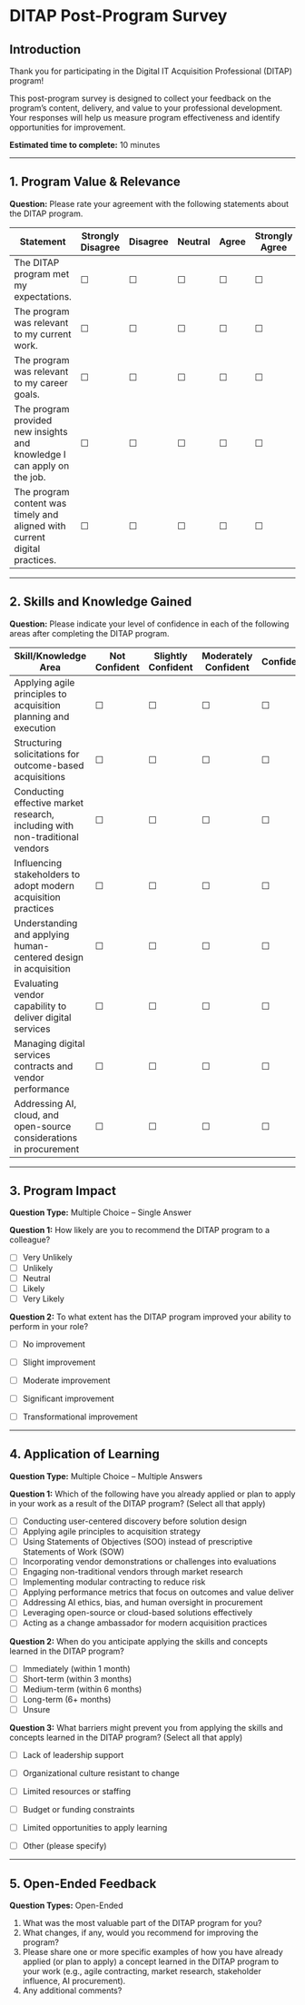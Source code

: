 # DITAP Post-Program Survey

## Introduction
Thank you for participating in the Digital IT Acquisition Professional (DITAP) program!  

This post-program survey is designed to collect your feedback on the program’s content, delivery, and value to your professional development. Your responses will help us measure program effectiveness and identify opportunities for improvement.  

**Estimated time to complete:** 10 minutes

---

## 1. Program Value & Relevance

**Question:** Please rate your agreement with the following statements about the DITAP program.

| Statement | Strongly Disagree | Disagree | Neutral | Agree | Strongly Agree |
|-----------|-----------------|---------|--------|-------|----------------|
| The DITAP program met my expectations. | ☐ | ☐ | ☐ | ☐ | ☐ |
| The program was relevant to my current work. | ☐ | ☐ | ☐ | ☐ | ☐ |
| The program was relevant to my career goals. | ☐ | ☐ | ☐ | ☐ | ☐ |
| The program provided new insights and knowledge I can apply on the job. | ☐ | ☐ | ☐ | ☐ | ☐ |
| The program content was timely and aligned with current digital practices. | ☐ | ☐ | ☐ | ☐ | ☐ |

---

## 2. Skills and Knowledge Gained

**Question:** Please indicate your level of confidence in each of the following areas after completing the DITAP program.


| Skill/Knowledge Area | Not Confident | Slightly Confident | Moderately Confident | Confident | Very Confident |
|--------------------|---------------|-----------------|-------------------|-----------|----------------|
| Applying agile principles to acquisition planning and execution | ☐ | ☐ | ☐ | ☐ | ☐ |
| Structuring solicitations for outcome-based acquisitions | ☐ | ☐ | ☐ | ☐ | ☐ |
| Conducting effective market research, including with non-traditional vendors | ☐ | ☐ | ☐ | ☐ | ☐ |
| Influencing stakeholders to adopt modern acquisition practices | ☐ | ☐ | ☐ | ☐ | ☐ |
| Understanding and applying human-centered design in acquisition | ☐ | ☐ | ☐ | ☐ | ☐ |
| Evaluating vendor capability to deliver digital services | ☐ | ☐ | ☐ | ☐ | ☐ |
| Managing digital services contracts and vendor performance | ☐ | ☐ | ☐ | ☐ | ☐ |
| Addressing AI, cloud, and open-source considerations in procurement | ☐ | ☐ | ☐ | ☐ | ☐ |

---

## 3. Program Impact
**Question Type:** Multiple Choice – Single Answer  

**Question 1:** How likely are you to recommend the DITAP program to a colleague?  
- [ ] Very Unlikely  
- [ ] Unlikely  
- [ ] Neutral  
- [ ] Likely  
- [ ] Very Likely

**Question 2:** To what extent has the DITAP program improved your ability to perform in your role?  
- [ ] No improvement  
- [ ] Slight improvement  
- [ ] Moderate improvement  
- [ ] Significant improvement  
- [ ] Transformational improvement


---

## 4. Application of Learning
**Question Type:** Multiple Choice – Multiple Answers  

**Question 1:** Which of the following have you already applied or plan to apply in your work as a result of the DITAP program? (Select all that apply)  
- [ ] Conducting user-centered discovery before solution design  
- [ ] Applying agile principles to acquisition strategy  
- [ ] Using Statements of Objectives (SOO) instead of prescriptive Statements of Work (SOW)  
- [ ] Incorporating vendor demonstrations or challenges into evaluations  
- [ ] Engaging non-traditional vendors through market research  
- [ ] Implementing modular contracting to reduce risk  
- [ ] Applying performance metrics that focus on outcomes and value deliver  
- [ ] Addressing AI ethics, bias, and human oversight in procurement  
- [ ] Leveraging open-source or cloud-based solutions effectively  
- [ ] Acting as a change ambassador for modern acquisition practices  

**Question 2:** When do you anticipate applying the skills and concepts learned in the DITAP program?  
- [ ] Immediately (within 1 month)  
- [ ] Short-term (within 3 months)  
- [ ] Medium-term (within 6 months)  
- [ ] Long-term (6+ months)  
- [ ] Unsure  

**Question 3:** What barriers might prevent you from applying the skills and concepts learned in the DITAP program? (Select all that apply)  
- [ ] Lack of leadership support  
- [ ] Organizational culture resistant to change  
- [ ] Limited resources or staffing  
- [ ] Budget or funding constraints  
- [ ] Limited opportunities to apply learning  
- [ ] Other (please specify)


---

## 5. Open-Ended Feedback
**Question Types:** Open-Ended  
1. What was the most valuable part of the DITAP program for you?  
2. What changes, if any, would you recommend for improving the program?  
3. Please share one or more specific examples of how you have already applied (or plan to apply) a concept learned in the DITAP program to your work (e.g., agile contracting, market research, stakeholder influence, AI procurement).  
4. Any additional comments?


